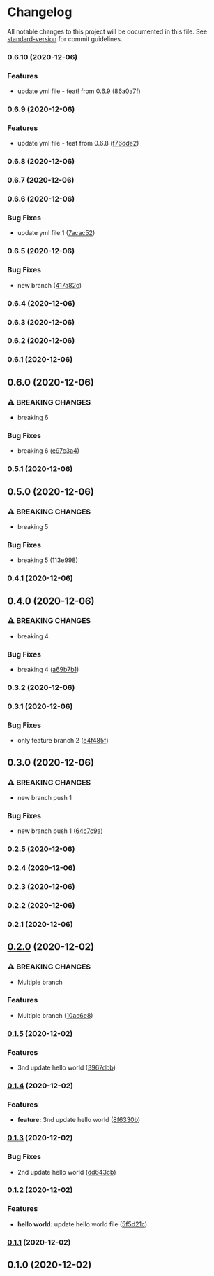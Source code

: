 # Changelog

All notable changes to this project will be documented in this file. See [standard-version](https://github.com/conventional-changelog/standard-version) for commit guidelines.

### 0.6.10 (2020-12-06)


### Features

* update yml file - feat! from 0.6.9 ([86a0a7f](https://github.com/murad357/java-maven-standard-version-sample-master/commit/86a0a7f1cf837028e69758381b521da4cd9bf841))

### 0.6.9 (2020-12-06)


### Features

* update yml file - feat from 0.6.8 ([f76dde2](https://github.com/murad357/java-maven-standard-version-sample-master/commit/f76dde26cc8c9e6bf79a763b51a794501a43bd66))

### 0.6.8 (2020-12-06)

### 0.6.7 (2020-12-06)

### 0.6.6 (2020-12-06)

### Bug Fixes

* update yml file 1 ([7acac52](https://github.com/murad357/java-maven-standard-version-sample-master/commit/7acac5265db0076ea8ee4bc873fcc6eb9e82b427))

### 0.6.5 (2020-12-06)


### Bug Fixes

* new branch ([417a82c](https://github.com/murad357/java-maven-standard-version-sample-master/commit/417a82cd35a590fa761beb0480b5f950a8c04b3e))

### 0.6.4 (2020-12-06)

### 0.6.3 (2020-12-06)

### 0.6.2 (2020-12-06)

### 0.6.1 (2020-12-06)

## 0.6.0 (2020-12-06)


### ⚠ BREAKING CHANGES

* breaking 6

### Bug Fixes

* breaking 6 ([e97c3a4](https://github.com/murad357/java-maven-standard-version-sample-master/commit/e97c3a47179ce73777aee7b690776eff13414d51))

### 0.5.1 (2020-12-06)

## 0.5.0 (2020-12-06)


### ⚠ BREAKING CHANGES

* breaking 5

### Bug Fixes

* breaking 5 ([113e998](https://github.com/murad357/java-maven-standard-version-sample-master/commit/113e99881a201bdeaab90aa06f74a4df6eead558))

### 0.4.1 (2020-12-06)

## 0.4.0 (2020-12-06)


### ⚠ BREAKING CHANGES

* breaking 4

### Bug Fixes

* breaking 4 ([a69b7b1](https://github.com/murad357/java-maven-standard-version-sample-master/commit/a69b7b133b0c59c15d97caed7756806d7331ddfe))

### 0.3.2 (2020-12-06)

### 0.3.1 (2020-12-06)


### Bug Fixes

* only feature branch 2 ([e4f485f](https://github.com/murad357/java-maven-standard-version-sample-master/commit/e4f485fd3a38b2f8d82718a3b4109c78f3d0e0e1))

## 0.3.0 (2020-12-06)


### ⚠ BREAKING CHANGES

* new branch push 1

### Bug Fixes

* new branch push 1 ([64c7c9a](https://github.com/murad357/java-maven-standard-version-sample-master/commit/64c7c9a1360334204782ba0ee6bce015d6b78396))

### 0.2.5 (2020-12-06)

### 0.2.4 (2020-12-06)

### 0.2.3 (2020-12-06)

### 0.2.2 (2020-12-06)

### 0.2.1 (2020-12-06)

## [0.2.0](https://github.com/murad357/java-maven-standard-version-sample-master/compare/v0.1.5...v0.2.0) (2020-12-02)


### ⚠ BREAKING CHANGES

* Multiple branch

### Features

* Multiple branch ([10ac6e8](https://github.com/murad357/java-maven-standard-version-sample-master/commit/10ac6e800c6e473d54b895c4748ee155a7ca6b7c))

### [0.1.5](https://github.com/murad357/java-maven-standard-version-sample-master/compare/v0.1.4...v0.1.5) (2020-12-02)


### Features

* 3nd update hello world ([3967dbb](https://github.com/murad357/java-maven-standard-version-sample-master/commit/3967dbb21c9b55f6186b1f4c263075d1f4c2d80f))

### [0.1.4](https://github.com/murad357/java-maven-standard-version-sample-master/compare/v0.1.3...v0.1.4) (2020-12-02)


### Features

* **feature:** 3nd update hello world ([8f6330b](https://github.com/murad357/java-maven-standard-version-sample-master/commit/8f6330b47bd1967fecbf1f191be099267983ce8e))

### [0.1.3](https://github.com/murad357/java-maven-standard-version-sample-master/compare/v0.1.2...v0.1.3) (2020-12-02)


### Bug Fixes

* 2nd update hello world ([dd643cb](https://github.com/murad357/java-maven-standard-version-sample-master/commit/dd643cbfe5e1af8640a03a75e7e7f693593ca194))

### [0.1.2](https://github.com/murad357/java-maven-standard-version-sample-master/compare/v0.1.1...v0.1.2) (2020-12-02)


### Features

* **hello world:** update hello world file ([5f5d21c](https://github.com/murad357/java-maven-standard-version-sample-master/commit/5f5d21cec43f5119c4cff538923cf25608c98b5b))

### [0.1.1](https://github.com/murad357/java-maven-standard-version-sample-master/compare/v0.1.0...v0.1.1) (2020-12-02)

## 0.1.0 (2020-12-02)
